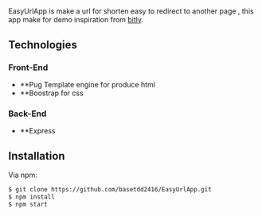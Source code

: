 #
EasyUrlApp is make a url for shorten easy to redirect to another page , this app make for demo inspiration from [bitly](https://bitly.com).


## Technologies

### Front-End
* **Pug Template engine for produce html
* **Boostrap for css

### Back-End
* **Express



## Installation

Via npm:

```sh
$ git clone https://github.com/basetdd2416/EasyUrlApp.git
$ npm install
$ npm start
```

